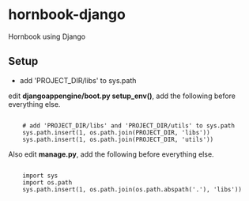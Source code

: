 hornbook-django
===============

Hornbook using Django

Setup
----
* add 'PROJECT_DIR/libs' to sys.path

edit <strong>djangoappengine/boot.py setup_env()</strong>, add the following before everything else.
<pre><code>
    # add 'PROJECT_DIR/libs' and 'PROJECT_DIR/utils' to sys.path
    sys.path.insert(1, os.path.join(PROJECT_DIR, 'libs'))
    sys.path.insert(1, os.path.join(PROJECT_DIR, 'utils'))
</code></pre>

Also edit <strong>manage.py</strong>, add the following before everything else.
<pre><code>
    import sys
    import os.path
    sys.path.insert(1, os.path.join(os.path.abspath('.'), 'libs'))
</code></pre>
